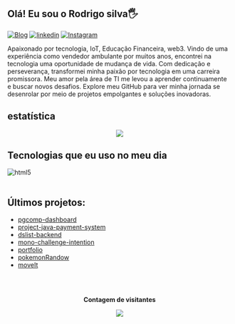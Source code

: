 
## Olá! Eu sou o Rodrigo silva🖐️

[![Blog](https://img.shields.io/website?label=rodrigosilvadev23.com.br&style=for-the-badge&url=https://sujeitoprogramador.com/)](https://www.rodrigosilvadev23.com.br/)
[![linkedin](https://img.shields.io/badge/linkedin-2596be?style=for-the-badge&logo=linkedin&logoColor=white)](https://www.instagram.com/rodrigosilva.up/)
[![Instagram](https://img.shields.io/badge/Instagram-E4405F?style=for-the-badge&logo=instagram&logoColor=white)](https://www.instagram.com/rodrigosilva.up/)

<p>Apaixonado por tecnologia, IoT, Educação Financeira, web3. Vindo de uma experiência como vendedor ambulante por muitos anos, encontrei na tecnologia uma oportunidade de mudança de vida. Com dedicação e perseverança, transformei minha paixão por tecnologia em uma carreira promissora. Meu amor pela área de TI me levou a aprender continuamente e buscar novos desafios. Explore meu GitHub para ver minha jornada se desenrolar por meio de projetos empolgantes e soluções inovadoras.</p>

## estatística 
<p align="center">
  <img src="https://github-profile-trophy.vercel.app/?username=rodrigosilva23&theme=dracula&row=2&no-bg=true&column=3&margin-w=15&margin-h=15" />
</p>

## Tecnologias que eu uso no meu dia

<div style="display: inline_block">
 <img align="center" alt="html5" src="https://skillicons.dev/icons?i=html,css,nodejs,ts,nestjs,prisma,mysql,postgres,mongodb,react,vue,,nextjs,flutter,tailwind,java,spring,laravel,jquery,git,docker&perline=12" />

</div><br/>



## Últimos projetos:
- [pgcomp-dashboard](https://github.com/pgcomp-dashboard)<br/>
- [project-java-payment-system](https://github.com/rodrigoSilva23/project-java-payment-system)<br/>
- [dslist-backend](https://github.com/rodrigoSilva23/dslist-backend)<br/>
- [mono-challenge-intention](https://github.com/rodrigoSilva23/mono-challenge-intention)<br/>
- [portfolio](https://www.rodrigosilvadev23.com.br/)<br/>
- [pokemonRandow](https://randow-pokemon.vercel.app/)<br/>
- [moveIt](https://moveit-rodrigo23.vercel.app/)<br/>


##
  <div align="center">
<br><p align="centre"><b>Contagem de visitantes</b></p>  
<p align="center"><img align="center" src="https://profile-counter.glitch.me/{rodrigosilva23}/count.svg" /></p> 
<br>
</div>
</div>

